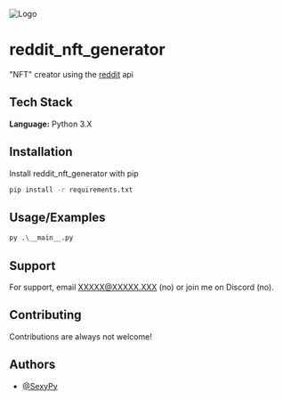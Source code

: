 
![Logo](https://user-images.githubusercontent.com/26823931/153689143-73707380-cee9-47ba-84a1-65fd5068adf4.png)


# reddit_nft_generator

"NFT" creator using the [reddit](https://www.reddit.com/) api


## Tech Stack

**Language:** Python 3.X


## Installation

Install reddit_nft_generator with pip

```bash
pip install -r requirements.txt
```
    
## Usage/Examples

```bash
py .\__main__.py
```


## Support

For support, email XXXXX@XXXXX.XXX (no) or join me on Discord (no).


## Contributing

Contributions are always not welcome!


## Authors

- [@SexyPy](https://github.com/SexyPy)

